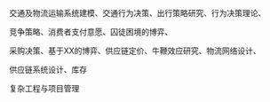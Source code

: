 交通及物流运输系统建模、交通行为决策、出行策略研究、行为决策理论、


竞争策略、消费者支付意愿、囚徒困境的博弈、

采购决策、基于XX的博弈、供应链定价、牛鞭效应研究、物流网络设计、

供应链系统设计、库存

复杂工程与项目管理
